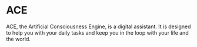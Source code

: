 # ACE

ACE, the Artificial Consciousness Engine, is a digital assistant. It is designed to help you with your daily tasks and keep you in the loop with your life and the world.
